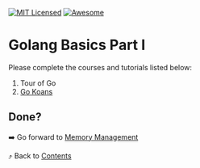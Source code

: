 [![MIT Licensed][icon-mit]][license]
[![Awesome][icon-awesome]][awesome]
&nbsp;&nbsp;&nbsp;&nbsp;&nbsp;&nbsp;

# Golang Basics Part I

Please complete the courses and tutorials listed below:

1. Tour of Go
1. [Go Koans](https://github.com/cdarwin/go-koans)

## Done?

➡️ Go forward to [Memory Management](memory-management.md)

⤴️ Back to [Contents](../contents.md)

[icon-chat]: https://img.shields.io/badge/chat-on%20telegram-blue.svg
[icon-mit]: https://img.shields.io/badge/license-MIT-blue.svg
[icon-awesome]: https://cdn.rawgit.com/sindresorhus/awesome/d7305f38d29fed78fa85652e3a63e154dd8e8829/media/badge.svg
[license]: https://github.com/Kottans/web/blob/master/LICENSE.md
[awesome]: https://github.com/sindresorhus/awesome
